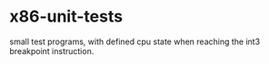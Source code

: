 # x86-unit-tests
small test programs, with defined cpu state when reaching the int3 breakpoint instruction.
